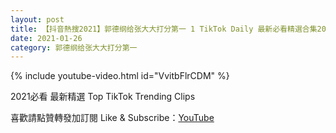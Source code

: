```yaml
---
layout: post
title: 【抖音熱搜2021】郭德纲给张大大打分第一 1 TikTok Daily 最新必看精選合集2021 01 26
date: 2021-01-26
category: 郭德纲给张大大打分第一
---
```


{% include youtube-video.html id="VvitbFlrCDM" %}

2021必看 最新精選 Top TikTok Trending Clips

喜歡請點贊轉發加訂閱 Like & Subscribe：[YouTube](https://www.youtube.com/channel/UCAoR7VcanIPd04uEq_GIylA/videos)

